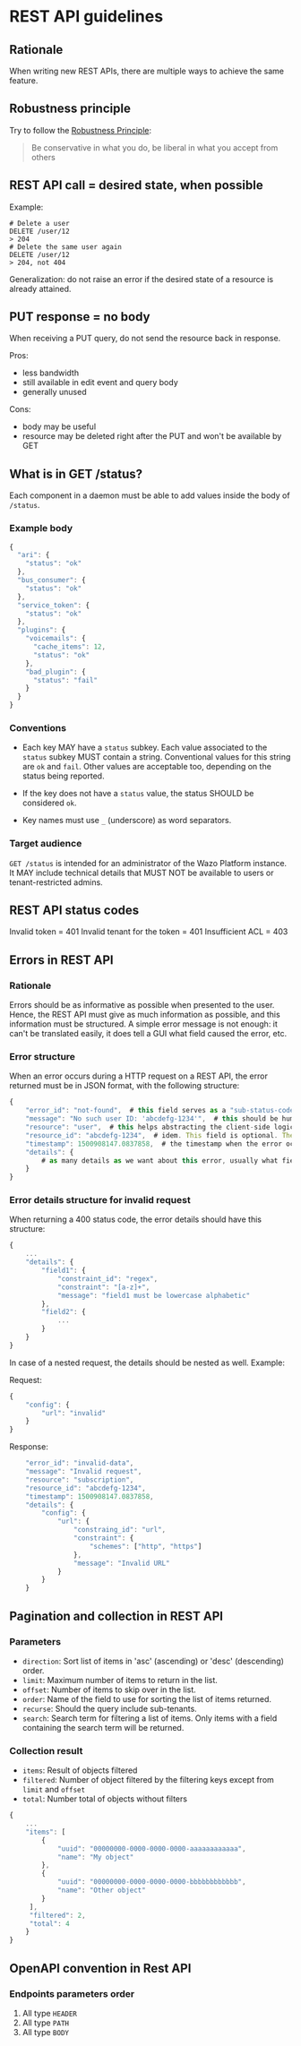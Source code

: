 # REST API guidelines

## Rationale

When writing new REST APIs, there are multiple ways to achieve the same feature.


## Robustness principle

Try to follow the [Robustness Principle](https://en.wikipedia.org/wiki/Robustness_principle):

> Be conservative in what you do, be liberal in what you accept from others

## REST API call = desired state, when possible

Example:

```ShellSession
# Delete a user
DELETE /user/12
> 204
# Delete the same user again
DELETE /user/12
> 204, not 404
```

Generalization: do not raise an error if the desired state of a resource is already attained.

## PUT response = no body

When receiving a PUT query, do not send the resource back in response.

Pros:
- less bandwidth
- still available in edit event and query body
- generally unused

Cons:
- body may be useful
- resource may be deleted right after the PUT and won't be available by GET

## What is in GET /status?

Each component in a daemon must be able to add values inside the body of `/status`.

### Example body

```Javascript
{
  "ari": {
    "status": "ok"
  },
  "bus_consumer": {
    "status": "ok"
  },
  "service_token": {
    "status": "ok"
  },
  "plugins": {
    "voicemails": {
      "cache_items": 12,
      "status": "ok"
    },
    "bad_plugin": {
      "status": "fail"
    }
  }
}
```

### Conventions

* Each key MAY have a `status` subkey. Each value associated to the `status` subkey MUST contain a string. Conventional values for this string are `ok` and `fail`. Other values are acceptable too, depending on the status being reported.

* If the key does not have a `status` value, the status SHOULD be considered `ok`.

* Key names must use `_` (underscore) as word separators.

### Target audience

`GET /status` is intended for an administrator of the Wazo Platform instance. It MAY include technical details that MUST NOT be available to users or tenant-restricted admins.

## REST API status codes

Invalid token = 401
Invalid tenant for the token = 401
Insufficient ACL = 403

## Errors in REST API

### Rationale

Errors should be as informative as possible when presented to the user. Hence, the REST API must give as much information as possible, and this information must be structured. A simple error message is not enough: it can't be translated easily, it does tell a GUI what field caused the error, etc.

### Error structure

When an error occurs during a HTTP request on a REST API, the error returned must be in JSON format, with the following structure:

```Javascript
{
    "error_id": "not-found",  # this field serves as a "sub-status-code", e.g. to distinguish between two different 400 status codes that don't have the same cause
    "message": "No such user ID: 'abcdefg-1234'",  # this should be human-readable
    "resource": "user",  # this helps abstracting the client-side logic, giving back the context of the request
    "resource_id": "abcdefg-1234",  # idem. This field is optional. The value may be a dictionary.
    "timestamp": 1500908147.0837858,  # the timestamp when the error occured
    "details": {
        # as many details as we want about this error, usually what field is invalid and why
    }
}
```

### Error details structure for invalid request

When returning a 400 status code, the error details should have this structure:

```Javascript
{
    ...
    "details": {
        "field1": {
            "constraint_id": "regex",
            "constraint": "[a-z]+",
            "message": "field1 must be lowercase alphabetic"
        },
        "field2": {
            ...
        }
    }
}
```

In case of a nested request, the details should be nested as well. Example:

Request:
```Javascript
{
    "config": {
        "url": "invalid"
    }
}
```

Response:
```Javascript
    "error_id": "invalid-data",
    "message": "Invalid request",
    "resource": "subscription",
    "resource_id": "abcdefg-1234",
    "timestamp": 1500908147.0837858,
    "details": {
        "config": {
            "url": {
                "constraing_id": "url",
                "constraint": {
                    "schemes": ["http", "https"]
                },
                "message": "Invalid URL"
            }
        }
    }
```

## Pagination and collection in REST API

### Parameters

* `direction`: Sort list of items in 'asc' (ascending) or 'desc' (descending) order.
* `limit`: Maximum number of items to return in the list.
* `offset`: Number of items to skip over in the list.
* `order`: Name of the field to use for sorting the list of items returned.
* `recurse`: Should the query include sub-tenants.
* `search`: Search term for filtering a list of items. Only items with a field containing the search term will be returned.

### Collection result

* `items`: Result of objects filtered
* `filtered`: Number of object filtered by the filtering keys except from `limit` and `offset`
* `total`: Number total of objects without filters

```Javascript
{
    ...
    "items": [
        {
            "uuid": "00000000-0000-0000-0000-aaaaaaaaaaaa",
            "name": "My object"
        },
        {
            "uuid": "00000000-0000-0000-0000-bbbbbbbbbbbb",
            "name": "Other object"
        }
     ],
     "filtered": 2,
     "total": 4
    }
}
```
## OpenAPI convention in Rest API

### Endpoints parameters order

1. All type `HEADER`
2. All type `PATH`
3. All type `BODY`
